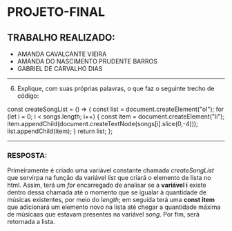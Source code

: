 # PROJETO-FINAL

## TRABALHO REALIZADO:
  
  * AMANDA CAVALCANTE VIEIRA
  * AMANDA DO NASCIMENTO PRUDENTE BARROS
  * GABRIEL DE CARVALHO DIAS

-----------------------

6) Explique, com suas próprias palavras, o que faz o seguinte trecho de código:

const createSongList = () => {
  const list = document.createElement("ol");
  for (let i = 0; i < songs.length; i++) {
    const item = document.createElement("li");
    item.appendChild(document.createTextNode(songs[i].slice(0,-4)));
    list.appendChild(item);
  }
  return list;
};

------------------------

### RESPOSTA:

Primeiramente é criado uma variável constante chamada *createSongList* que servirpa na função da variável *list* que criará o elemento de lista no html. Assim, terá um *for* encarregado de analisar se a **variável i** existe dentro dessa chamada até o momento que se igualar à quantidade de músicas existentes, por meio do *length*; em seguida terá uma **const item** que adicionará um elemento novo na lista até chegar a quantidade máxima de músicaas que estavam presentes na variável *song*. Por fim, será retornada a lista.
 
